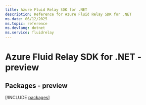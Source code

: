 ```yaml
---
title: Azure Fluid Relay SDK for .NET
description: Reference for Azure Fluid Relay SDK for .NET
ms.date: 06/12/2025
ms.topic: reference
ms.devlang: dotnet
ms.service: fluidrelay
---
```

# Azure Fluid Relay SDK for .NET - preview
## Packages - preview
[!INCLUDE [packages](fluid-relay-index.md)]